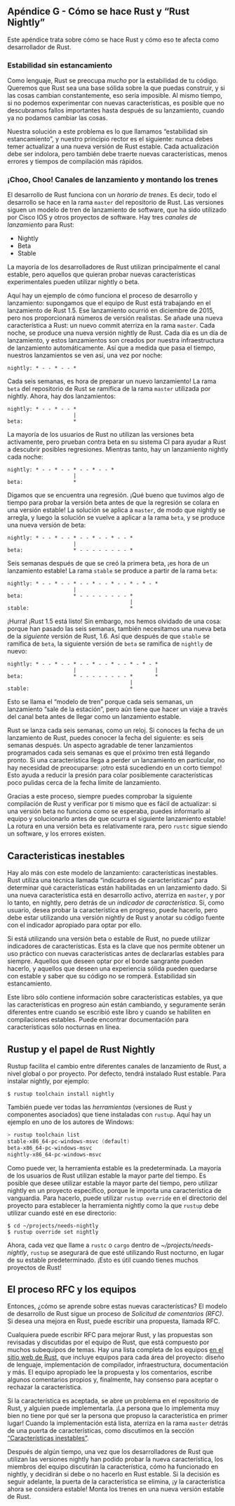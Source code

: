 ## Apéndice G - Cómo se hace Rust y “Rust Nightly”

Este apéndice trata sobre cómo se hace Rust y cómo eso te afecta como
desarrollador de Rust.

### Estabilidad sin estancamiento

Como lenguaje, Rust se preocupa _mucho_ por la estabilidad de tu código.
Queremos que Rust sea una base sólida sobre la que puedas construir, y si las
cosas cambian constantemente, eso sería imposible. Al mismo tiempo, si no
podemos experimentar con nuevas características, es posible que no descubramos
fallos importantes hasta después de su lanzamiento, cuando ya no podamos
cambiar las cosas.

Nuestra solución a este problema es lo que llamamos “estabilidad sin
estancamiento”, y nuestro principio rector es el siguiente: nunca debes temer
actualizar a una nueva versión de Rust estable. Cada actualización debe ser
indolora, pero también debe traerte nuevas características, menos errores y
tiempos de compilación más rápidos.

### ¡Choo, Choo! Canales de lanzamiento y montando los trenes

El desarrollo de Rust funciona con un _horario de trenes_. Es decir, todo el
desarrollo se hace en la rama `master` del repositorio de Rust. Las versiones
siguen un modelo de tren de lanzamiento de software, que ha sido utilizado por
Cisco IOS y otros proyectos de software. Hay tres _canales de lanzamiento_ para
Rust:

- Nightly
- Beta
- Stable

La mayoría de los desarrolladores de Rust utilizan principalmente el canal
estable, pero aquellos que quieran probar nuevas características experimentales
pueden utilizar nightly o beta.

Aquí hay un ejemplo de cómo funciona el proceso de desarrollo y lanzamiento:
supongamos que el equipo de Rust está trabajando en el lanzamiento de Rust 1.5.
Ese lanzamiento ocurrió en diciembre de 2015, pero nos proporcionará números de
versión realistas. Se añade una nueva característica a Rust: un nuevo commit
aterriza en la rama `master`. Cada noche, se produce una nueva versión nightly
de Rust. Cada día es un día de lanzamiento, y estos lanzamientos son creados
por nuestra infraestructura de lanzamiento automáticamente. Así que a medida
que pasa el tiempo, nuestros lanzamientos se ven así, una vez por noche:

```text
nightly: * - - * - - *
```

Cada seis semanas, es hora de preparar un nuevo lanzamiento! La rama `beta` del
repositorio de Rust se ramifica de la rama `master` utilizada por nightly.
Ahora, hay dos lanzamientos:

```text
nightly: * - - * - - *
                     |
beta:                *
```

La mayoría de los usuarios de Rust no utilizan las versiones beta activamente,
pero prueban contra beta en su sistema CI para ayudar a Rust a descubrir
posibles regresiones. Mientras tanto, hay un lanzamiento nightly cada
noche:

```text
nightly: * - - * - - * - - * - - *
                     |
beta:                *
```

Digamos que se encuentra una regresión. ¡Qué bueno que tuvimos algo de tiempo
para probar la versión beta antes de que la regresión se colara en una versión
estable! La solución se aplica a `master`, de modo que nightly se arregla, y
luego la solución se vuelve a aplicar a la rama `beta`, y se produce una nueva
versión de beta:

```text
nightly: * - - * - - * - - * - - * - - *
                     |
beta:                * - - - - - - - - *
```

Seis semanas después de que se creó la primera beta, ¡es hora de un lanzamiento
estable! La rama `stable` se produce a partir de la rama `beta`:

```text
nightly: * - - * - - * - - * - - * - - * - * - *
                     |
beta:                * - - - - - - - - *
                                       |
stable:                                *
```

¡Hurra! ¡Rust 1.5 está listo! Sin embargo, nos hemos olvidado de una cosa:
porque han pasado las seis semanas, también necesitamos una nueva beta de la
_siguiente_ versión de Rust, 1.6. Así que después de que `stable` se ramifica de
`beta`, la siguiente versión de `beta` se ramifica de `nightly` de nuevo:

```text
nightly: * - - * - - * - - * - - * - - * - * - *
                     |                         |
beta:                * - - - - - - - - *       *
                                       |
stable:                                *
```

Esto se llama el “modelo de tren” porque cada seis semanas, un lanzamiento
“sale de la estación”, pero aún tiene que hacer un viaje a través del canal
beta antes de llegar como un lanzamiento estable.

Rust se lanza cada seis semanas, como un reloj. Si conoces la fecha de un
lanzamiento de Rust, puedes conocer la fecha del siguiente: es seis semanas
después. Un aspecto agradable de tener lanzamientos programados cada seis
semanas es que el próximo tren está llegando pronto. Si una característica
llega a perder un lanzamiento en particular, no hay necesidad de preocuparse:
¡otro está sucediendo en un corto tiempo! Esto ayuda a reducir la presión para
colar posiblemente características poco pulidas cerca de la fecha límite de
lanzamiento.

Gracias a este proceso, siempre puedes comprobar la siguiente compilación de
Rust y verificar por ti mismo que es fácil de actualizar: si una versión beta
no funciona como se esperaba, puedes informarlo al equipo y solucionarlo antes
de que ocurra el siguiente lanzamiento estable! La rotura en una versión beta
es relativamente rara, pero `rustc` sigue siendo un software, y los errores
existen.

## Caracteristicas inestables

Hay alo más con este modelo de lanzamiento: características inestables.
Rust utiliza una técnica llamada “indicadores de características” para
determinar qué características están habilitadas en un lanzamiento dado. Si una
nueva característica está en desarrollo activo, aterriza en `master`, y por lo
tanto, en nightly, pero detrás de un _indicador de característica_. Si, como
usuario, desea probar la característica en progreso, puede hacerlo, pero debe
estar utilizando una versión nightly de Rust y anotar su código fuente con el
indicador apropiado para optar por ello.

Si está utilizando una versión beta o estable de Rust, no puede utilizar
indicadores de características. Esta es la clave que nos permite obtener un uso
práctico con nuevas características antes de declararlas estables para siempre.
Aquellos que deseen optar por el borde sangrante pueden hacerlo, y aquellos que
deseen una experiencia sólida pueden quedarse con estable y saber que su código
no se romperá. Estabilidad sin estancamiento.

Este libro sólo contiene información sobre características estables, ya que las
características en progreso aún están cambiando, y seguramente serán diferentes
entre cuando se escribió este libro y cuando se habiliten en compilaciones
estables. Puede encontrar documentación para características sólo nocturnas en
línea.

## Rustup y el papel de Rust Nightly

Rustup facilita el cambio entre diferentes canales de lanzamiento de Rust, a
nivel global o por proyecto. Por defecto, tendrá instalado Rust estable. Para
instalar nightly, por ejemplo:

```console
$ rustup toolchain install nightly
```

También puede ver todas las _herramientas_ (versiones de Rust y componentes
asociados) que tiene instaladas con `rustup`. Aquí hay un ejemplo en uno de los
autores de Windows:

```powershell
> rustup toolchain list
stable-x86_64-pc-windows-msvc (default)
beta-x86_64-pc-windows-msvc
nightly-x86_64-pc-windows-msvc
```

Como puede ver, la herramienta estable es la predeterminada. La mayoría de los
usuarios de Rust utilizan estable la mayor parte del tiempo. Es posible que
desee utilizar estable la mayor parte del tiempo, pero utilizar nightly en un
proyecto específico, porque le importa una característica de vanguardia. Para
hacerlo, puede utilizar `rustup override` en el directorio del proyecto para
establecer la herramienta nightly como la que `rustup` debe utilizar cuando
esté en ese directorio:

```console
$ cd ~/projects/needs-nightly
$ rustup override set nightly
```

Ahora, cada vez que llame a `rustc` o `cargo` dentro de
_~/projects/needs-nightly_, `rustup` se asegurará de que esté utilizando Rust
nocturno, en lugar de su estable predeterminado. ¡Esto es útil cuando tienes
muchos proyectos de Rust!

## El proceso RFC y los equipos

Entonces, ¿cómo se aprende sobre estas nuevas características? El modelo de
desarrollo de Rust sigue un proceso de _Solicitud de comentarios (RFC)_. Si
desea una mejora en Rust, puede escribir una propuesta, llamada RFC.

Cualquiera puede escribir RFC para mejorar Rust, y las propuestas son revisadas
y discutidas por el equipo de Rust, que está compuesto por muchos subequipos de
temas. Hay una lista completa de los equipos [en el sitio web de
Rust](https://www.rust-lang.org/governance), que incluye equipos para cada área
del proyecto: diseño de lenguaje, implementación de compilador, infraestructura,
documentación y más. El equipo apropiado lee la propuesta y los comentarios,
escribe algunos comentarios propios y, finalmente, hay consenso para aceptar o
rechazar la característica.

Si la característica es aceptada, se abre un problema en el repositorio de
Rust, y alguien puede implementarla. ¡La persona que lo implementa muy bien no
tiene por qué ser la persona que propuso la característica en primer lugar!
Cuando la implementación está lista, aterriza en la rama `master` detrás de una
puerta de características, como discutimos en la sección [“Características
inestables”](#caracteristicas-inestables)<!-- ignore -->.

Después de algún tiempo, una vez que los desarrolladores de Rust que utilizan
las versiones nightly han podido probar la nueva característica, los
miembros del equipo discutirán la característica, cómo ha funcionado en
nightly, y decidirán si debe o no hacerlo en Rust estable. Si la decisión es
seguir adelante, la puerta de la característica se elimina, ¡y la característica
ahora se considera estable! Monta los trenes en una nueva versión estable de
Rust.
